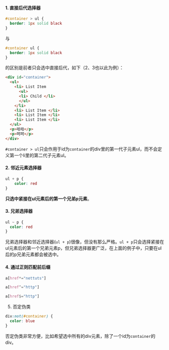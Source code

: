 #### 1. 直接后代选择器
```css
#container > ul {
  border: 1px solid black
}
```
与
```css
#container ul {
  border: 1px solid black
}
```
的区别是前者只会选中直接后代，如下（2、3也以此为例）：
```html
<div id="container">
  <ul>
    <li> List Item
      <ul>
      <li> Child </li>
      </ul>
    </li>
    <li> List Item </li>
    <li> List Item </li>
    <li> List Item </li>
  </ul>
  <p>哈哈</p>
  <p>呵呵</p>
</div>
```
`#container > ul`只会作用于id为`container`的div里的第一代子元素ul，而不会定义第一个li里的第二代子元素ul。

#### 2. 邻近元素选择器
```css
ul + p {
    color: red
}
```

**只选中紧接在ul元素后的第一个兄弟p元素**。

#### 3. 兄弟选择器
```css
ul ~ p {
  color: red
}
```
兄弟选择器和邻近选择器(`ul + p`)很像，但没有那么严格。`ul + p`只会选择紧接在ul元素后的第一个兄弟元素p，但兄弟选择器更广泛，在上面的例子中，只要在ul后的p兄弟元素都会被选中。

#### 4. 通过正则匹配前后缀
```css
a[href*="nettuts"]

a[href^="http"]

a[href$="http"]
```

5. 否定伪类
```css
div:not(#container) {
  color: blue
}
```
否定伪类非常方便，比如希望选中所有的div元素，除了一个id为`container`的div。
